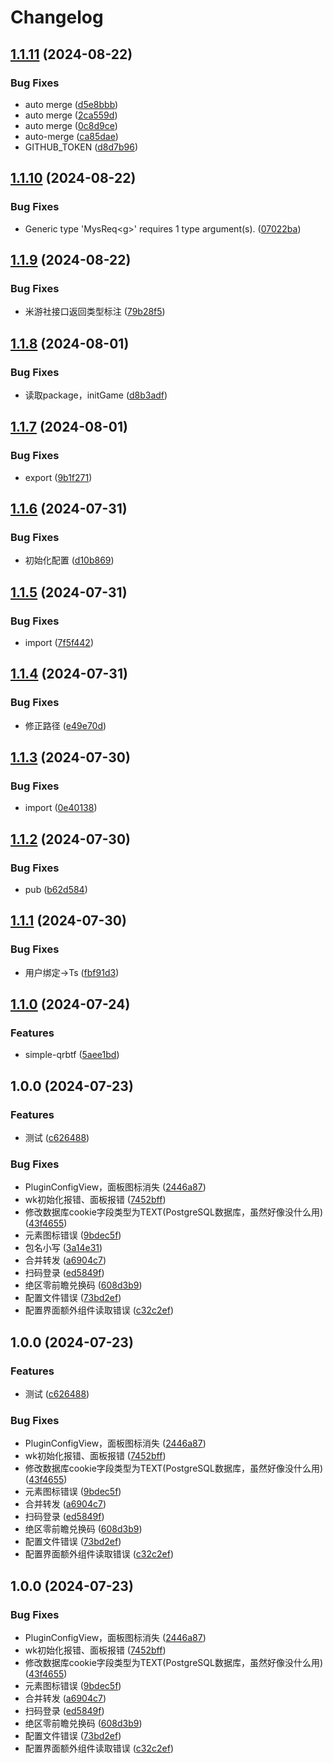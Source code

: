 # Changelog

## [1.1.11](https://github.com/babanbang/karin-plugin-MysTool/compare/v1.1.10...v1.1.11) (2024-08-22)


### Bug Fixes

* auto merge ([d5e8bbb](https://github.com/babanbang/karin-plugin-MysTool/commit/d5e8bbb205f36d1ae1a9c44d0ba66ea8b1fa1330))
* auto merge ([2ca559d](https://github.com/babanbang/karin-plugin-MysTool/commit/2ca559d626da39d7902f8f1bfde43e2b3231c984))
* auto merge ([0c8d9ce](https://github.com/babanbang/karin-plugin-MysTool/commit/0c8d9ce83b8e43f6fe83f704c99019a3db953abe))
* auto-merge ([ca85dae](https://github.com/babanbang/karin-plugin-MysTool/commit/ca85dae6eedfaa547e5fa35511ed0fb9f60dbc19))
* GITHUB_TOKEN ([d8d7b96](https://github.com/babanbang/karin-plugin-MysTool/commit/d8d7b961f5d9a201cf9462ee03b88304398ea72e))

## [1.1.10](https://github.com/babanbang/karin-plugin-MysTool/compare/v1.1.9...v1.1.10) (2024-08-22)


### Bug Fixes

* Generic type 'MysReq&lt;g&gt;' requires 1 type argument(s). ([07022ba](https://github.com/babanbang/karin-plugin-MysTool/commit/07022baea4532e9c24a817002075ad42e43747d9))

## [1.1.9](https://github.com/babanbang/karin-plugin-MysTool/compare/v1.1.8...v1.1.9) (2024-08-22)


### Bug Fixes

* 米游社接口返回类型标注 ([79b28f5](https://github.com/babanbang/karin-plugin-MysTool/commit/79b28f56201e41d7126147761ba539e49aa22006))

## [1.1.8](https://github.com/babanbang/karin-plugin-MysTool/compare/v1.1.7...v1.1.8) (2024-08-01)


### Bug Fixes

* 读取package，initGame ([d8b3adf](https://github.com/babanbang/karin-plugin-MysTool/commit/d8b3adf8383ee521b057325f8ab30c13006620a6))

## [1.1.7](https://github.com/babanbang/karin-plugin-MysTool/compare/v1.1.6...v1.1.7) (2024-08-01)


### Bug Fixes

* export ([9b1f271](https://github.com/babanbang/karin-plugin-MysTool/commit/9b1f271fccc82d6a63655629ac0fb82aa98ace26))

## [1.1.6](https://github.com/babanbang/karin-plugin-MysTool/compare/v1.1.5...v1.1.6) (2024-07-31)


### Bug Fixes

* 初始化配置 ([d10b869](https://github.com/babanbang/karin-plugin-MysTool/commit/d10b8699a0a6dbe004db9f17e33ab4c58e14ecf2))

## [1.1.5](https://github.com/babanbang/karin-plugin-MysTool/compare/v1.1.4...v1.1.5) (2024-07-31)


### Bug Fixes

* import ([7f5f442](https://github.com/babanbang/karin-plugin-MysTool/commit/7f5f442eb12de7da87b2c41a67171a8739b06698))

## [1.1.4](https://github.com/babanbang/karin-plugin-MysTool/compare/v1.1.3...v1.1.4) (2024-07-31)


### Bug Fixes

* 修正路径 ([e49e70d](https://github.com/babanbang/karin-plugin-MysTool/commit/e49e70dea754f82b415655d91425a081d11b5a6a))

## [1.1.3](https://github.com/babanbang/karin-plugin-MysTool/compare/v1.1.2...v1.1.3) (2024-07-30)


### Bug Fixes

* import ([0e40138](https://github.com/babanbang/karin-plugin-MysTool/commit/0e401389cd652633fdc73c05663f57347f7d1d3f))

## [1.1.2](https://github.com/babanbang/karin-plugin-MysTool/compare/v1.1.1...v1.1.2) (2024-07-30)


### Bug Fixes

* pub ([b62d584](https://github.com/babanbang/karin-plugin-MysTool/commit/b62d58435ce0a6c3bf5e233aa558f6a449be8471))

## [1.1.1](https://github.com/babanbang/karin-plugin-MysTool/compare/v1.1.0...v1.1.1) (2024-07-30)


### Bug Fixes

* 用户绑定→Ts ([fbf91d3](https://github.com/babanbang/karin-plugin-MysTool/commit/fbf91d3832d0b31fcff12f6d3ad8d3895d408b15))

## [1.1.0](https://github.com/babanbang/karin-plugin-MysTool/compare/v1.0.0...v1.1.0) (2024-07-24)


### Features

* simple-qrbtf ([5aee1bd](https://github.com/babanbang/karin-plugin-MysTool/commit/5aee1bd0a54dfaee8b5bb50792988a267a762a32))

## 1.0.0 (2024-07-23)


### Features

* 测试 ([c626488](https://github.com/babanbang/karin-plugin-MysTool/commit/c6264889d4cc88ebdea3c02ef1bfebff1d823d50))


### Bug Fixes

* PluginConfigView，面板图标消失 ([2446a87](https://github.com/babanbang/karin-plugin-MysTool/commit/2446a8715ce8f032cb0c44f73d79d77150aa02c1))
* wk初始化报错、面板报错 ([7452bff](https://github.com/babanbang/karin-plugin-MysTool/commit/7452bffc71143815875bfc7e17cb471184d38689))
* 修改数据库cookie字段类型为TEXT(PostgreSQL数据库，虽然好像没什么用) ([43f4655](https://github.com/babanbang/karin-plugin-MysTool/commit/43f4655b06c5e794caf1b1fbf12ddbad7837e323))
* 元素图标错误 ([9bdec5f](https://github.com/babanbang/karin-plugin-MysTool/commit/9bdec5f37e0ec48ef87f16ddb07b5ce168d61ba8))
* 包名小写 ([3a14e31](https://github.com/babanbang/karin-plugin-MysTool/commit/3a14e31a43987b4afc07101a66f82bd7e81629b9))
* 合并转发 ([a6904c7](https://github.com/babanbang/karin-plugin-MysTool/commit/a6904c7f619d63d5d9cd8850351d5baa54cc03d3))
* 扫码登录 ([ed5849f](https://github.com/babanbang/karin-plugin-MysTool/commit/ed5849f847d27f6417b021e101d4b7b702736c4f))
* 绝区零前瞻兑换码 ([608d3b9](https://github.com/babanbang/karin-plugin-MysTool/commit/608d3b975f1c717a42fa59404b1cb83e1d2452a9))
* 配置文件错误 ([73bd2ef](https://github.com/babanbang/karin-plugin-MysTool/commit/73bd2ef126bf680dd365745e385df608b6db5e2a))
* 配置界面额外组件读取错误 ([c32c2ef](https://github.com/babanbang/karin-plugin-MysTool/commit/c32c2ef5f220ce815bd09ae164b6fbcb0178f9b3))

## 1.0.0 (2024-07-23)


### Features

* 测试 ([c626488](https://github.com/babanbang/karin-plugin-MysTool/commit/c6264889d4cc88ebdea3c02ef1bfebff1d823d50))


### Bug Fixes

* PluginConfigView，面板图标消失 ([2446a87](https://github.com/babanbang/karin-plugin-MysTool/commit/2446a8715ce8f032cb0c44f73d79d77150aa02c1))
* wk初始化报错、面板报错 ([7452bff](https://github.com/babanbang/karin-plugin-MysTool/commit/7452bffc71143815875bfc7e17cb471184d38689))
* 修改数据库cookie字段类型为TEXT(PostgreSQL数据库，虽然好像没什么用) ([43f4655](https://github.com/babanbang/karin-plugin-MysTool/commit/43f4655b06c5e794caf1b1fbf12ddbad7837e323))
* 元素图标错误 ([9bdec5f](https://github.com/babanbang/karin-plugin-MysTool/commit/9bdec5f37e0ec48ef87f16ddb07b5ce168d61ba8))
* 合并转发 ([a6904c7](https://github.com/babanbang/karin-plugin-MysTool/commit/a6904c7f619d63d5d9cd8850351d5baa54cc03d3))
* 扫码登录 ([ed5849f](https://github.com/babanbang/karin-plugin-MysTool/commit/ed5849f847d27f6417b021e101d4b7b702736c4f))
* 绝区零前瞻兑换码 ([608d3b9](https://github.com/babanbang/karin-plugin-MysTool/commit/608d3b975f1c717a42fa59404b1cb83e1d2452a9))
* 配置文件错误 ([73bd2ef](https://github.com/babanbang/karin-plugin-MysTool/commit/73bd2ef126bf680dd365745e385df608b6db5e2a))
* 配置界面额外组件读取错误 ([c32c2ef](https://github.com/babanbang/karin-plugin-MysTool/commit/c32c2ef5f220ce815bd09ae164b6fbcb0178f9b3))

## 1.0.0 (2024-07-23)


### Bug Fixes

* PluginConfigView，面板图标消失 ([2446a87](https://github.com/babanbang/karin-plugin-MysTool/commit/2446a8715ce8f032cb0c44f73d79d77150aa02c1))
* wk初始化报错、面板报错 ([7452bff](https://github.com/babanbang/karin-plugin-MysTool/commit/7452bffc71143815875bfc7e17cb471184d38689))
* 修改数据库cookie字段类型为TEXT(PostgreSQL数据库，虽然好像没什么用) ([43f4655](https://github.com/babanbang/karin-plugin-MysTool/commit/43f4655b06c5e794caf1b1fbf12ddbad7837e323))
* 元素图标错误 ([9bdec5f](https://github.com/babanbang/karin-plugin-MysTool/commit/9bdec5f37e0ec48ef87f16ddb07b5ce168d61ba8))
* 合并转发 ([a6904c7](https://github.com/babanbang/karin-plugin-MysTool/commit/a6904c7f619d63d5d9cd8850351d5baa54cc03d3))
* 扫码登录 ([ed5849f](https://github.com/babanbang/karin-plugin-MysTool/commit/ed5849f847d27f6417b021e101d4b7b702736c4f))
* 绝区零前瞻兑换码 ([608d3b9](https://github.com/babanbang/karin-plugin-MysTool/commit/608d3b975f1c717a42fa59404b1cb83e1d2452a9))
* 配置文件错误 ([73bd2ef](https://github.com/babanbang/karin-plugin-MysTool/commit/73bd2ef126bf680dd365745e385df608b6db5e2a))
* 配置界面额外组件读取错误 ([c32c2ef](https://github.com/babanbang/karin-plugin-MysTool/commit/c32c2ef5f220ce815bd09ae164b6fbcb0178f9b3))
